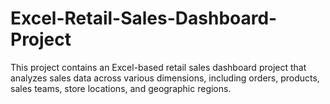 # Excel-Retail-Sales-Dashboard-Project
This project contains an Excel-based retail sales dashboard project that analyzes sales data across various dimensions, including orders, products, sales teams, store locations, and geographic regions.
